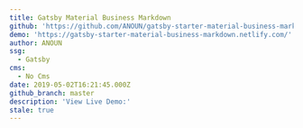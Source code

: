 ```yaml
---
title: Gatsby Material Business Markdown
github: 'https://github.com/ANOUN/gatsby-starter-material-business-markdown'
demo: 'https://gatsby-starter-material-business-markdown.netlify.com/'
author: ANOUN
ssg:
  - Gatsby
cms:
  - No Cms
date: 2019-05-02T16:21:45.000Z
github_branch: master
description: 'View Live Demo:'
stale: true
---
```

